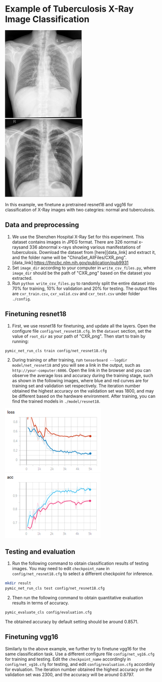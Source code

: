# Example of Tuberculosis X-Ray Image Classification

![normal_example](./picture/CHNCXR_0053_0.png)
![tuberc_example](./picture/CHNCXR_0327_1.png)

In this example, we finetune a pretrained resnet18 and vgg16 for classification of X-Ray images with two categries: normal and tuberculosis. 

## Data and preprocessing
1. We use the Shenzhen Hospital X-Ray Set for this experiment. This dataset contains images in JPEG format. There are 326 normal x-raysand 336 abnormal x-rays showing various manifestations of tuberculosis.  Download the dataset from [here][data_link] and extract it, and the folder name will be "ChinaSet_AllFiles/CXR_png".
[data_link]:https://lhncbc.nlm.nih.gov/publication/pub9931
2. Set `image_dir` according to your computer in `write_csv_files.py`, where `image_dir` should be the path of "CXR_png" based on the dataset you extracted. 
3. Run `python write_csv_files.py` to randomly split the entire dataset into 70% for training, 10% for validation and 20% for testing. The output files are `cxr_train.csv`, `cxr_valid.csv` and `cxr_test.csv` under folder `./config`.

## Finetuning resnet18
1. First, we use resnet18 for finetuning, and update all the layers. Open the configure file `config/net_resnet18.cfg`. In the `dataset` section, set the value of `root_dir` as your path of "CXR_png". Then start to train by running:
 
```bash
pymic_net_run_cls train config/net_resnet18.cfg
```

2. During training or after training, run `tensorboard --logdir model/net_resnet18` and you will see a link in the output, such as `http://your-computer:6006`. Open the link in the browser and you can observe the average loss and accuracy during the training stage, such as shown in the following images, where blue and red curves are for training set and validation set respectively. The iteration number obtained the highest accuracy on the validation set was 1800, and may be different based on the hardware environment. After training, you can find the trained models in `./model/resnet18`. 

![avg_loss](./picture/loss.png)
![avg_acc](./picture/acc.png)

## Testing and evaluation
1. Run the following command to obtain classification results of testing images. You may need to edit `checkpoint_name` in `config/net_resnet18.cfg` to select a different checkpoint for inference.

```bash
mkdir result
pymic_net_run_cls test config/net_resnet18.cfg
```

2. Then run the following command to obtain quantitative evaluation results in terms of accuracy. 

```bash
pymic_evaluate_cls config/evaluation.cfg
```

The obtained accuracy by default setting should be around 0.8571. 

## Finetuning vgg16
Similarly to the above example, we further try to finetune vgg16  for the same classification task. Use a different configure file `config/net_vg16.cfg` for training and testing. Edit the `checkpoint_name` accordingly in `config/net_vg16.cfg` for testing, and edit `config/evaluation.cfg` accordinly for evaluation. The iteration number obtained the highest accuracy on the validation set was 2300, and the accuracy will be around 0.8797. 
